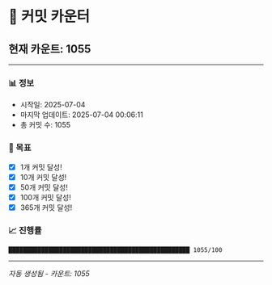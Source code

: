 # 🔢 커밋 카운터

## 현재 카운트: 1055

---

### 📊 정보
- 시작일: 2025-07-04
- 마지막 업데이트: 2025-07-04 00:06:11
- 총 커밋 수: 1055

### 🎯 목표
- [x] 1개 커밋 달성!
- [x] 10개 커밋 달성!
- [x] 50개 커밋 달성!
- [x] 100개 커밋 달성!
- [x] 365개 커밋 달성!

### 📈 진행률
```
██████████████████████████████████████████████████ 1055/100
```

---
*자동 생성됨 - 카운트: 1055*
